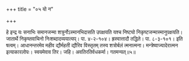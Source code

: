 +++
title = "०५ यो न"

+++

हे इन्द्र यः सनाभिः समानजन्मा शत्रुर्नोऽस्मानभिदासति उपक्षयति यश्च निष्ट्यो निकृष्टजन्मास्मानुपक्षयति। जातार्थे निकृष्तवाचिनो निःशब्दादव्ययात्यप्। पा. ४-२-१०४। ह्रस्वात्तादौ तद्धिते। पा. ८-३-१०१। इति षत्वम्। आधानन्तरमेव महीव द्यौर्महती द्यौरिव विस्तृतम् तस्य शत्रोर्बलं त्मनात्मना। मन्त्रेष्वाज्यादेरात्मन इत्याकारलोपः। स्वयमेवाव तिर। जहि। अवतिरतिर्वधकर्मा। गतमन्यत्॥५॥